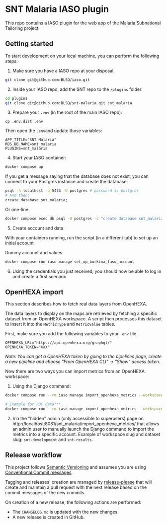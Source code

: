 # SNT Malaria IASO plugin

This repo contains a IASO plugin for the web app of the Malaria Subnational Tailoring project.

## Getting started

To start development on your local machine, you can perform the following steps:

1. Make sure you have a IASO repo at your disposal.

```bash
git clone git@github.com:BLSQ/iaso.git
```

2. Inside your IASO repo, add the SNT repo to the `/plugins` folder:

```bash
cd plugins
git clone git@github.com:BLSQ/snt-malaria.git snt_malaria
```

3. Prepare your `.env` (in the root of the main IASO repo):

```.env
cp .env.dist .env
```

Then open the `.env`and update those variables:

```.env
APP_TITLE="SNT Malaria"
RDS_DB_NAME=snt_malaria
PLUGINS=snt_malaria
```

4. Start your IASO container:

```bash
docker compose up
```

If you get a message saying that the database does not exist, you can connect to your Postgres instance and create the database:

```bash
psql -h localhost -p 5433 -U postgres # password is postgres
# And then:
create database snt_malaria;
```

Or one-line:

```bash
docker compose exec db psql -U postgres -c "create database snt_malaria"
```

5. Create account and data:

With your containers running, run the script (in a different tab) to set up an initial account

Dummy account and values:

```bash
docker compose run iaso manage set_up_burkina_faso_account
```

6. Using the credentials you just received, you should now be able to log in and create a first scenario.

## OpenHEXA import

This section describes how to fetch real data layers from OpenHEXA.

The data layers to display on the maps are retrieved by fetching a specific dataset from an OpenHEXA workspace. A script then processes this dataset to insert it into the `MetricType` and `MetricValue` tables.

First, make sure you add the following variables to your `.env` file:

```.env
OPENHEXA_URL="https://api.openhexa.org/graphql/"
OPENHEXA_TOKEN="XXX"
```

_Note: You can get a OpenHEXA token by going to the pipelines page, create a new pipeline and choose "From OpenHEXA CLI" -> "Show" access token._

Now there are two ways you can import metrics from an OpenHEXA workspace:

1. Using the Django command:

```bash
docker compose run --rm iaso manage import_openhexa_metrics --workspace_slug <slug> --dataset_slug <slug> --account-id <id>

# Example for RDC data:**
docker compose run --rm iaso manage import_openhexa_metrics --workspace_slug snt-development --dataset_slug snt-results --account-id 2
```

2. Via the "hidden" admin (only accessible to superusers) page on http://localhost:8081/snt_malaria/import_openhexa_metrics/ that allows an admin user to manually launch the Django command to import the metrics into a specific account. Example of workspace slug and dataset slug: `snt-development` and `snt-results`.

## Release workflow

This project follows [Semantic Versioning](http://semver.org/) and assumes you are using [Conventional Commit messages](https://www.conventionalcommits.org/).

Tagging and releases' creation are managed by [release-please](https://github.com/googleapis/release-please) that will create and maintain a pull request with the next release based on the commit messages of the new commits.

On creation of a new release, the following actions are performed:

- The `CHANGELOG.md` is updated with the new changes.
- A new release is created in GitHub.
